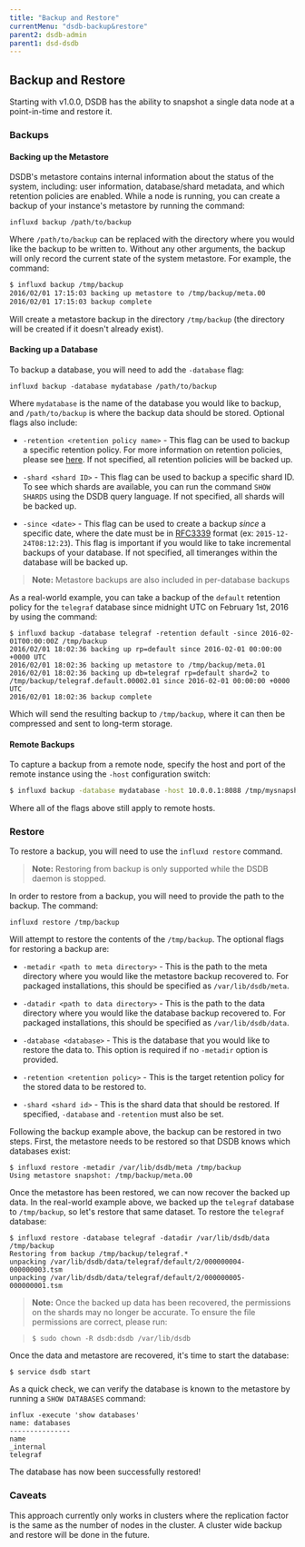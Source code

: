 ```yaml
---
title: "Backup and Restore"
currentMenu: "dsdb-backup&restore"
parent2: dsdb-admin
parent1: dsd-dsdb
---
```


## Backup and Restore

Starting with v1.0.0, DSDB has the ability to snapshot a single
data node at a point-in-time and restore it.

### Backups

#### Backing up the Metastore

DSDB's metastore contains internal information about the status of
the system, including: user information, database/shard metadata, and
which retention policies are enabled. While a node is running, you can
create a backup of your instance's metastore by running the command:

```
influxd backup /path/to/backup
```

Where `/path/to/backup` can be replaced with the directory where you
would like the backup to be written to. Without any other arguments,
the backup will only record the current state of the system
metastore. For example, the command:

```sh
$ influxd backup /tmp/backup
2016/02/01 17:15:03 backing up metastore to /tmp/backup/meta.00
2016/02/01 17:15:03 backup complete
```

Will create a metastore backup in the directory `/tmp/backup` (the
directory will be created if it doesn't already exist). 

#### Backing up a Database

To backup a database, you will need to add the `-database` flag:

```
influxd backup -database mydatabase /path/to/backup
```

Where `mydatabase` is the name of the database you would like to
backup, and `/path/to/backup` is where the backup data should be
stored. Optional flags also include:

- `-retention <retention policy name>` - This flag can be used to
  backup a specific retention policy. For more information on
  retention policies, please see
  [here](/dsdb/query_language/database_management/#retention-policy-management). If
  not specified, all retention policies will be backed up.

- `-shard <shard ID>` - This flag can be used to backup a specific
  shard ID. To see which shards are available, you can run the command
  `SHOW SHARDS` using the DSDB query language. If not specified,
  all shards will be backed up.
  
- `-since <date>` - This flag can be used to create a backup _since_ a
  specific date, where the date must be in
  [RFC3339](https://www.ietf.org/rfc/rfc3339.txt) format (ex:
  `2015-12-24T08:12:23`). This flag is important if you would like to
  take incremental backups of your database. If not specified, all
  timeranges within the database will be backed up.

> **Note:** Metastore backups are also included in per-database backups

As a real-world example, you can take a backup of the `default`
retention policy for the `telegraf` database since midnight UTC on
February 1st, 2016 by using the command:

```
$ influxd backup -database telegraf -retention default -since 2016-02-01T00:00:00Z /tmp/backup
2016/02/01 18:02:36 backing up rp=default since 2016-02-01 00:00:00 +0000 UTC
2016/02/01 18:02:36 backing up metastore to /tmp/backup/meta.01
2016/02/01 18:02:36 backing up db=telegraf rp=default shard=2 to /tmp/backup/telegraf.default.00002.01 since 2016-02-01 00:00:00 +0000 UTC
2016/02/01 18:02:36 backup complete
```

Which will send the resulting backup to `/tmp/backup`, where it can
then be compressed and sent to long-term storage.

#### Remote Backups

To capture a backup from a remote node, specify the host and port of
the remote instance using the `-host` configuration switch:

```sh
$ influxd backup -database mydatabase -host 10.0.0.1:8088 /tmp/mysnapshot
```

Where all of the flags above still apply to remote hosts.

### Restore

To restore a backup, you will need to use the `influxd restore` command.

> **Note:** Restoring from backup is only supported while the DSDB daemon is stopped.

In order to restore from a backup, you will need to provide the path
to the backup. The command:

```
influxd restore /tmp/backup
```

Will attempt to restore the contents of the `/tmp/backup`. The
optional flags for restoring a backup are:

- `-metadir <path to meta directory>` - This is the path to the meta
  directory where you would like the metastore backup recovered
  to. For packaged installations, this should be specified as
  `/var/lib/dsdb/meta`.
  
- `-datadir <path to data directory>` - This is the path to the data
  directory where you would like the database backup recovered to. For
  packaged installations, this should be specified as
  `/var/lib/dsdb/data`.
  
- `-database <database>` - This is the database that you would like to
  restore the data to. This option is required if no `-metadir` option
  is provided.
  
- `-retention <retention policy>` - This is the target retention policy
  for the stored data to be restored to.

- `-shard <shard id>` - This is the shard data that should be
  restored. If specified, `-database` and `-retention` must also be
  set.

Following the backup example above, the backup can be restored in two
steps. First, the metastore needs to be restored so that DSDB
knows which databases exist:

```
$ influxd restore -metadir /var/lib/dsdb/meta /tmp/backup
Using metastore snapshot: /tmp/backup/meta.00
```

Once the metastore has been restored, we can now recover the backed up
data. In the real-world example above, we backed up the `telegraf`
database to `/tmp/backup`, so let's restore that same dataset. To
restore the `telegraf` database:

```
$ influxd restore -database telegraf -datadir /var/lib/dsdb/data /tmp/backup                                                                         
Restoring from backup /tmp/backup/telegraf.*
unpacking /var/lib/dsdb/data/telegraf/default/2/000000004-000000003.tsm
unpacking /var/lib/dsdb/data/telegraf/default/2/000000005-000000001.tsm
```

> **Note:** Once the backed up data has been recovered, the
permissions on the shards may no longer be accurate. To ensure
the file permissions are correct, please run:

> `$ sudo chown -R dsdb:dsdb /var/lib/dsdb`

Once the data and metastore are recovered, it's time to start the database:

```
$ service dsdb start
```

As a quick check, we can verify the database is known to the metastore
by running a `SHOW DATABASES` command:

```
influx -execute 'show databases'
name: databases
---------------
name
_internal
telegraf
```

The database has now been successfully restored!

### Caveats

This approach currently only works in clusters where the replication factor is the same as the number of nodes in the cluster.
A cluster wide backup and restore will be done in the future.
